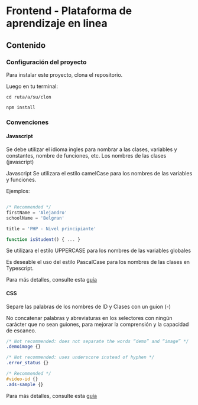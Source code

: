 # Frontend - Plataforma de aprendizaje en linea

## Contenido

### Configuración del proyecto

Para instalar este proyecto, clona el repositorio.

Luego en tu terminal:

`cd ruta/a/su/clon`

`npm install`


### Convenciones

#### Javascript

Se debe utilizar el idioma ingles para nombrar a las clases, variables y constantes, nombre de funciones, etc.
Los nombres de las clases (javascript)

Javascript
Se utilizara el estilo camelCase para los nombres de las variables y funciones.

Ejemplos:

``` javascript

/* Recommended */
firstName = 'Alejandro'
schoolName = 'Belgran'

title = 'PHP - Nivel principiante'

function isStudent() { ... }
```

Se utilizara el estilo UPPERCASE para los nombres de las variables globales

Es deseable el uso del estilo PascalCase para los nombres de las clases en Typescript.

Para más detalles, consulte esta [guía](https://google.github.io/styleguide/jsguide.html)

#### CSS

Separe las palabras de los nombres de ID y Clases con un guion (-)

No concatenar palabras y abreviaturas en los selectores con ningún carácter que no sean guiones, para mejorar la comprensión y la capacidad de escaneo.

``` css 
/* Not recommended: does not separate the words “demo” and “image” */
.demoimage {}

/* Not recommended: uses underscore instead of hyphen */
.error_status {}

```

``` css
/* Recommended */
#video-id {}
.ads-sample {}

```

Para más detalles, consulte esta [guía](https://google.github.io/styleguide/htmlcssguide.html)
